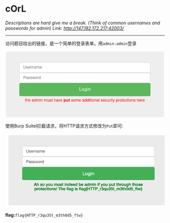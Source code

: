 # cOrL

*Descriptions are hard give me a break. (Think of common usernames and passwords for admin) Link: http://147.182.172.217:42003/*

---

访问题目给出的链接，是一个简单的登录表单。用`admin:admin`登录

![cOrL](CTF/PBjarCTF2021/Web/assets/corl2.png)

使用Burp Suitel拦截请求，将HTTP请求方式修改为`Put`即可:

![image-20210923170425418](CTF/PBjarCTF2021/Web/assets/corl20-flag.png)

**flag:**`flag{HTTP_r3qu35t_m3th0d5_ftw}`